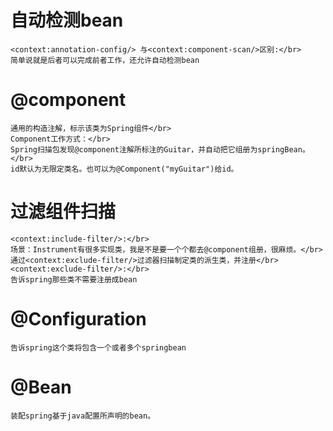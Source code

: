 # 自动检测bean
    <context:annotation-config/> 与<context:component-scan/>区别:</br>
    简单说就是后者可以完成前者工作，还允许自动检测bean
# @component
    通用的构造注解，标示该类为Spring组件</br>
    Component工作方式：</br>
    Spring扫描包发现@component注解所标注的Guitar，并自动把它组册为springBean。</br>
    id默认为无限定类名。也可以为@Component("myGuitar")给id。
# 过滤组件扫描
    <context:include-filter/>:</br>
    场景：Instrument有很多实现类，我是不是要一个个都去@component组册，很麻烦。</br>
    通过<context:exclude-filter/>过滤器扫描制定类的派生类，并注册</br>
    <context:exclude-filter/>:</br>
    告诉spring那些类不需要注册成bean
# @Configuration
    告诉spring这个类将包含一个或者多个springbean
# @Bean
    装配spring基于java配置所声明的bean。
    